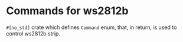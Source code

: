 # Commands for ws2812b

`#[no_std]` crate which defines `Command` enum, that, in return, is used to control ws2812b strip.


